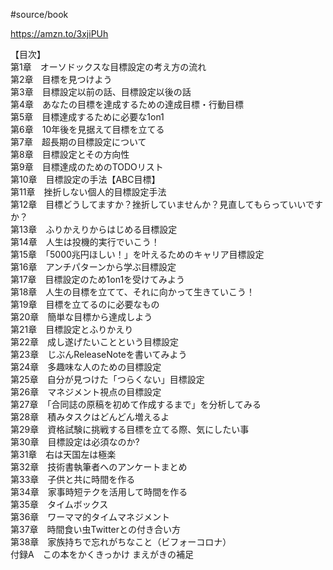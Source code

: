 #source/book 

https://amzn.to/3xjiPUh

【目次】  
第1章　オーソドックスな目標設定の考え方の流れ  
第2章　目標を見つけよう  
第3章　目標設定以前の話、目標設定以後の話  
第4章　あなたの目標を達成するための達成目標・行動目標  
第5章　目標達成するために必要な1on1  
第6章　10年後を見据えて目標を立てる  
第7章　超長期の目標設定について  
第8章　目標設定とその方向性  
第9章　目標達成のためのTODOリスト  
第10章　目標設定の手法【ABC目標】  
第11章　挫折しない個人的目標設定手法  
第12章　目標どうしてますか？挫折していませんか？見直してもらっていいですか？  
第13章　ふりかえりからはじめる目標設定  
第14章　人生は投機的実行でいこう！  
第15章　「5000兆円ほしい！」を叶えるためのキャリア目標設定  
第16章　アンチパターンから学ぶ目標設定  
第17章　目標設定のため1on1を受けてみよう  
第18章　人生の目標を立てて、それに向かって生きていこう！  
第19章　目標を立てるのに必要なもの  
第20章　簡単な目標から達成しよう  
第21章　目標設定とふりかえり  
第22章　成し遂げたいことという目標設定  
第23章　じぶんReleaseNoteを書いてみよう  
第24章　多趣味な人のための目標設定  
第25章　自分が見つけた「つらくない」目標設定  
第26章　マネジメント視点の目標設定  
第27章　「合同誌の原稿を初めて作成するまで」を分析してみる  
第28章　積みタスクはどんどん増えるよ  
第29章　資格試験に挑戦する目標を立てる際、気にしたい事  
第30章　目標設定は必須なのか?  
第31章　右は天国左は極楽  
第32章　技術書執筆者へのアンケートまとめ  
第33章　子供と共に時間を作る  
第34章　家事時短テクを活用して時間を作る  
第35章　タイムボックス  
第36章　ワーママ的タイムマネジメント  
第37章　時間食い虫Twitterとの付き合い方  
第38章　家族持ちで忘れがちなこと（ビフォーコロナ）  
付録A　この本をかくきっかけ まえがきの補足